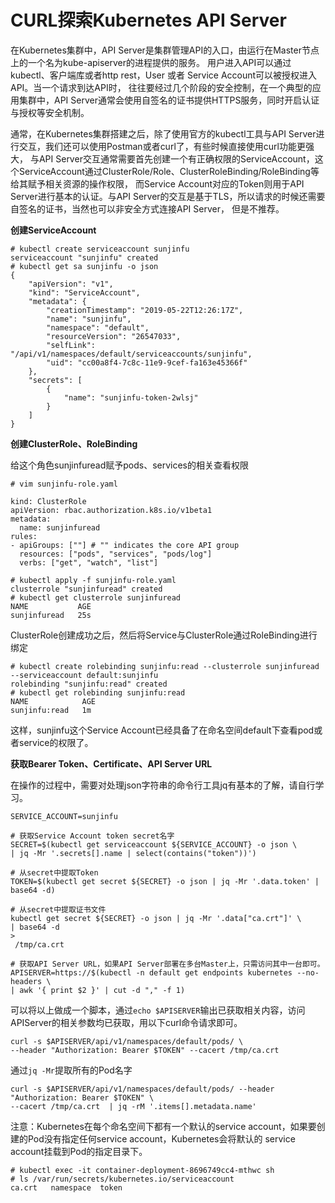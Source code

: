 # CURL探索Kubernetes API Server

在Kubernetes集群中，API Server是集群管理API的入口，由运行在Master节点上的一个名为kube-apiserver的进程提供的服务。 用户进入API可以通过kubectl、客户端库或者http rest，User 或者 Service Account可以被授权进入API。当一个请求到达API时， 往往要经过几个阶段的安全控制，在一个典型的应用集群中，API Server通常会使用自签名的证书提供HTTPS服务，同时开启认证与授权等安全机制。



通常，在Kubernetes集群搭建之后，除了使用官方的kubectl工具与API Server进行交互，我们还可以使用Postman或者curl了，有些时候直接使用curl功能更强大， 与API Server交互通常需要首先创建一个有正确权限的ServiceAccount，这个ServiceAccount通过ClusterRole/Role、ClusterRoleBinding/RoleBinding等给其赋予相关资源的操作权限， 而Service Account对应的Token则用于API Server进行基本的认证。与API Server的交互是基于TLS，所以请求的时候还需要自签名的证书，当然也可以非安全方式连接API Server， 但是不推荐。

**创建ServiceAccount**

```
# kubectl create serviceaccount sunjinfu
serviceaccount "sunjinfu" created
# kubectl get sa sunjinfu -o json
{
    "apiVersion": "v1",
    "kind": "ServiceAccount",
    "metadata": {
        "creationTimestamp": "2019-05-22T12:26:17Z",
        "name": "sunjinfu",
        "namespace": "default",
        "resourceVersion": "26547033",
        "selfLink": "/api/v1/namespaces/default/serviceaccounts/sunjinfu",
        "uid": "cc00a8f4-7c8c-11e9-9cef-fa163e45366f"
    },
    "secrets": [
        {
            "name": "sunjinfu-token-2wlsj"
        }
    ]
}
```

**创建ClusterRole、RoleBinding**

给这个角色sunjinfuread赋予pods、services的相关查看权限

```
# vim sunjinfu-role.yaml

kind: ClusterRole
apiVersion: rbac.authorization.k8s.io/v1beta1
metadata:
  name: sunjinfuread
rules:
- apiGroups: [""] # "" indicates the core API group
  resources: ["pods", "services", "pods/log"]
  verbs: ["get", "watch", "list"]
```

```
# kubectl apply -f sunjinfu-role.yaml
clusterrole "sunjinfuread" created
# kubectl get clusterrole sunjinfuread
NAME           AGE
sunjinfuread   25s
```

ClusterRole创建成功之后，然后将Service与ClusterRole通过RoleBinding进行绑定

```
# kubectl create rolebinding sunjinfu:read --clusterrole sunjinfuread --serviceaccount default:sunjinfu
rolebinding "sunjinfu:read" created
# kubectl get rolebinding sunjinfu:read
NAME            AGE
sunjinfu:read   1m
```

这样，sunjinfu这个Service Account已经具备了在命名空间default下查看pod或者service的权限了。

**获取Bearer Token、Certificate、API Server URL**

在操作的过程中，需要对处理json字符串的命令行工具jq有基本的了解，请自行学习。

```
SERVICE_ACCOUNT=sunjinfu

# 获取Service Account token secret名字
SECRET=$(kubectl get serviceaccount ${SERVICE_ACCOUNT} -o json \
| jq -Mr '.secrets[].name | select(contains("token"))')

# 从secret中提取Token
TOKEN=$(kubectl get secret ${SECRET} -o json | jq -Mr '.data.token' | base64 -d)

# 从secret中提取证书文件
kubectl get secret ${SECRET} -o json | jq -Mr '.data["ca.crt"]' \
| base64 -d 
>
 /tmp/ca.crt

# 获取API Server URL，如果API Server部署在多台Master上，只需访问其中一台即可。
APISERVER=https://$(kubectl -n default get endpoints kubernetes --no-headers \
| awk '{ print $2 }' | cut -d "," -f 1)
```

可以将以上做成一个脚本，通过`echo $APISERVER`输出已获取相关内容，访问APIServer的相关参数均已获取，用以下curl命令请求即可。

```
curl -s $APISERVER/api/v1/namespaces/default/pods/ \
--header "Authorization: Bearer $TOKEN" --cacert /tmp/ca.crt
```

通过`jq -Mr`提取所有的Pod名字

```
curl -s $APISERVER/api/v1/namespaces/default/pods/ --header "Authorization: Bearer $TOKEN" \
--cacert /tmp/ca.crt  | jq -rM '.items[].metadata.name'
```

注意：Kubernetes在每个命名空间下都有一个默认的service account，如果要创建的Pod没有指定任何service account，Kubernetes会将默认的 service account挂载到Pod的指定目录下。

```
# kubectl exec -it container-deployment-8696749cc4-mthwc sh
# ls /var/run/secrets/kubernetes.io/serviceaccount
ca.crt   namespace  token
```



